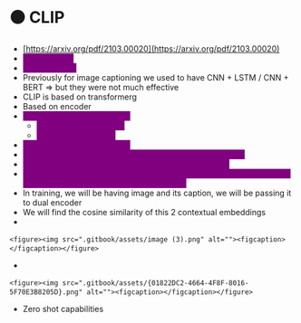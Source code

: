 # 🟠 CLIP

* [https://arxiv.org/pdf/2103.00020](https://arxiv.org/pdf/2103.00020)
* <mark style="color:purple;background-color:purple;">**Image to text**</mark>
* <mark style="color:purple;background-color:purple;">**Multimodality**</mark>
* Previously for image captioning we used to have CNN + LSTM / CNN + BERT ⇒ but they were not much effective
* CLIP is based on transformerg
* Based on encoder
* <mark style="color:purple;background-color:purple;">**Dual encoder will be trained**</mark>
  * <mark style="color:purple;background-color:purple;">**1st Encoder for images**</mark>
  * <mark style="color:purple;background-color:purple;">**2nd Encoder for text**</mark>
* <mark style="color:purple;background-color:purple;">**Image is collection of pixels**</mark>
* <mark style="color:purple;background-color:purple;">**Flatten image(1D Array) is passed to transformer encoder**</mark>
* <mark style="color:purple;background-color:purple;">**Transformer encoder will form contextual embedding**</mark>
* <mark style="color:purple;background-color:purple;">**Text is converted into embedding and passed to transformer encoder which will also give contextual embedding**</mark>
* In training, we will be having image and its caption, we will be passing it to dual encoder
* We will find the cosine similarity of this 2 contextual embeddings
*

    <figure><img src=".gitbook/assets/image (3).png" alt=""><figcaption></figcaption></figure>
*

    <figure><img src=".gitbook/assets/{01822DC2-4664-4F8F-8016-5F70E3B8205D}.png" alt=""><figcaption></figcaption></figure>
* Zero shot capabilities
